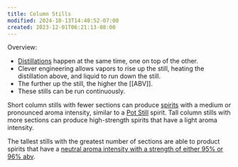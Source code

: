 ```yaml
---
title: Column Stills
modified: 2024-10-13T14:40:52-07:00
created: 2023-12-01T06:21:13-08:00
---
```

Overview: 
- [Distillations](Areas/bartending/Spirits/Distillation.md) happen at the same time, one on top of the other. 
- Clever engineering allows vapors to rise up the still, heating the distillation above, and liquid to run down the still.
- The further up the still, the higher the [[ABV]].
- These stills can be run continuously. 

Short column stills with fewer sections can produce [spirits](Areas/bartending/Spirits/Spirit) with a medium or pronounced aroma intensity, similar to a [Pot Still](Areas/bartending/Spirits/Pot%20Stills.md) spirit.
Tall column stills with more sections can produce high-strength spirits that have a light aroma intensity. 

The tallest stills with the greatest number of sections are able to product spirits that have a [neutral aroma intensity with a strength of either 95% or 96% abv](Areas/Bartending/Spirits/Neutral%20Spirit.md). 